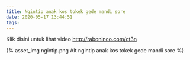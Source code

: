 ```yaml
---
title: Ngintip anak kos tokek gede mandi sore
date: 2020-05-17 13:44:51
tags:
---
```


Klik disini untuk lihat video http://raboninco.com/ct3n

{% asset_img ngintip.png Alt ngintip anak kos tokek gede mandi sore %}